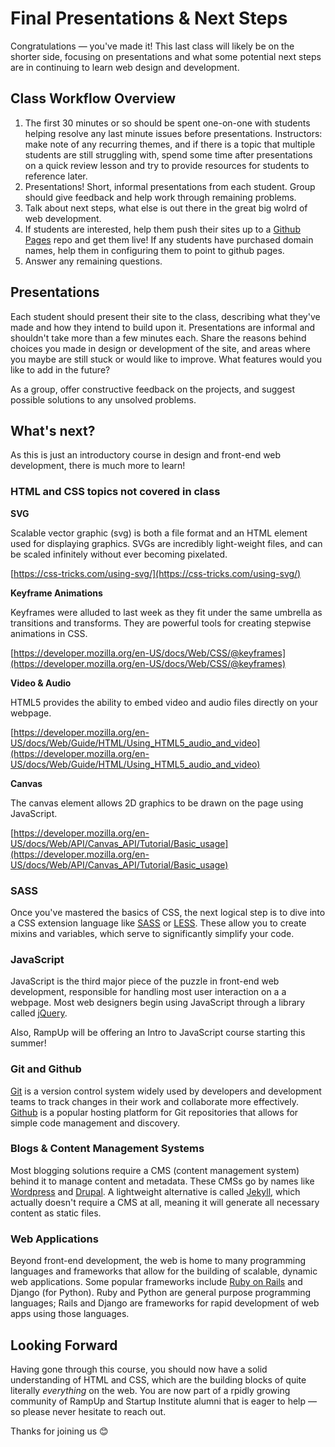 # Final Presentations & Next Steps

Congratulations — you've made it! This last class will likely be on the shorter side, focusing on presentations and what some potential next steps are in continuing to learn web design and development.

## Class Workflow Overview

1. The first 30 minutes or so should be spent one-on-one with students helping resolve any last minute issues before presentations. Instructors: make note of any recurring themes, and if there is a topic that multiple students are still struggling with, spend some time after presentations on a quick review lesson and try to provide resources for students to reference later.
2. Presentations! Short, informal presentations from each student. Group should give feedback and help work through remaining problems.
3. Talk about next steps, what else is out there in the great big wolrd of web development.
4. If students are interested, help them push their sites up to a [Github Pages](https://pages.github.com/) repo and get them live! If any students have purchased domain names, help them in configuring them to point to github pages.
5. Answer any remaining questions.

## Presentations

Each student should present their site to the class, describing what they've made and how they intend to build upon it. Presentations are informal and shouldn't take more than a few minutes each. Share the reasons behind choices you made in design or development of the site, and areas where you maybe are still stuck or would like to improve. What features would you like to add in the future?

As a group, offer constructive feedback on the projects, and suggest possible solutions to any unsolved problems.

## What's next?

As this is just an introductory course in design and front-end web development, there is much more to learn!

### HTML and CSS topics not covered in class


**SVG**

Scalable vector graphic (svg) is both a file format and an HTML element used for displaying graphics. SVGs are incredibly light-weight files, and can be scaled infinitely without ever becoming pixelated. 

[https://css-tricks.com/using-svg/](https://css-tricks.com/using-svg/)

**Keyframe Animations**

Keyframes were alluded to last week as they fit under the same umbrella as transitions and transforms. They are powerful tools for creating stepwise animations in CSS.

[https://developer.mozilla.org/en-US/docs/Web/CSS/@keyframes](https://developer.mozilla.org/en-US/docs/Web/CSS/@keyframes)

**Video & Audio**

HTML5 provides the ability to embed video and audio files directly on your webpage.

[https://developer.mozilla.org/en-US/docs/Web/Guide/HTML/Using_HTML5_audio_and_video](https://developer.mozilla.org/en-US/docs/Web/Guide/HTML/Using_HTML5_audio_and_video)

**Canvas**

The canvas element allows 2D graphics to be drawn on the page using JavaScript.

[https://developer.mozilla.org/en-US/docs/Web/API/Canvas_API/Tutorial/Basic_usage](https://developer.mozilla.org/en-US/docs/Web/API/Canvas_API/Tutorial/Basic_usage)

### SASS

Once you've mastered the basics of CSS, the next logical step is to dive into a CSS extension language like [SASS](http://sass-lang.com/) or [LESS](http://lesscss.org/). These allow you to create mixins and variables, which serve to significantly simplify your code. 

### JavaScript

JavaScript is the third major piece of the puzzle in front-end web development, responsible for handling most user interaction on a a webpage. Most web designers begin using JavaScript through a library called [jQuery](https://jquery.com/).

Also, RampUp will be offering an Intro to JavaScript course starting this summer!

### Git and Github

[Git](http://git-scm.com/) is a version control system widely used by developers and development teams to track changes in their work and collaborate more effectively. [Github](https://github.com/) is a popular hosting platform for Git repositories that allows for simple code management and discovery.

### Blogs & Content Management Systems

Most blogging solutions require a CMS (content management system) behind it to manage content and metadata. These CMSs go by names like [Wordpress](https://wordpress.org/) and [Drupal](https://www.drupal.org/). A lightweight alternative is called [Jekyll](http://jekyllrb.com/), which actually doesn't require a CMS at all, meaning it will generate all necessary content as static files.

### Web Applications

Beyond front-end development, the web is home to many programming languages and frameworks that allow for the building of scalable, dynamic web applications. Some popular frameworks include [Ruby on Rails](http://rubyonrails.org/) and Django (for Python). Ruby and Python are general purpose programming languages; Rails and Django are frameworks for rapid development of web apps using those languages.

## Looking Forward

Having gone through this course, you should now have a solid understanding of HTML and CSS, which are the building blocks of quite literally _everything_ on the web. You are now part of a rpidly growing community of RampUp and Startup Institute alumni that is eager to help — so please never hesitate to reach out.

Thanks for joining us 😊
